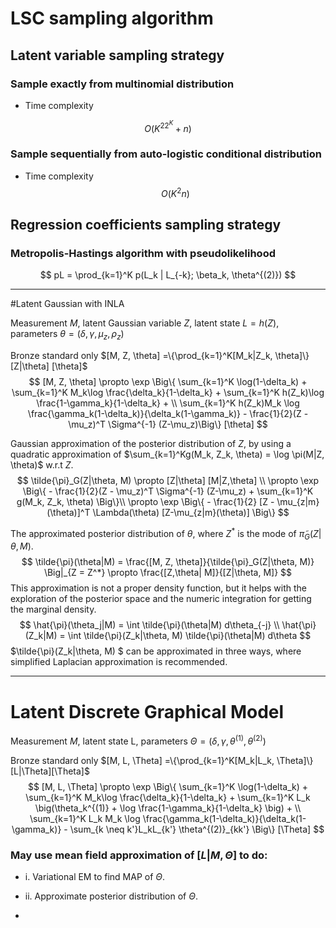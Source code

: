 # LSC sampling algorithm

## Latent variable sampling strategy

### Sample exactly from multinomial distribution

- Time complexity

$$
O(K^22^K + n)
$$



### Sample sequentially from auto-logistic conditional distribution

- Time complexity
  $$
  O(K^2n)
  $$








## Regression coefficients sampling strategy

### Metropolis-Hastings algorithm with pseudolikelihood

$$
pL = \prod_{k=1}^K p(L_k | L_{-k}; \beta_k, \theta^{(2)})
$$

---



#Latent Gaussian with INLA

Measurement $M$, latent Gaussian variable $Z$, latent state $L = h(Z)$, parameters  $\theta = (\delta, \gamma, \mu_z, \rho_z)$

Bronze standard only  $[M, Z, \theta] =\{\prod_{k=1}^K[M_k|Z_k, \theta]\} [Z|\theta] [\theta]$
$$
[M, Z, \theta] \propto \exp \Big\{ \sum_{k=1}^K \log(1-\delta_k) + \sum_{k=1}^K M_k\log \frac{\delta_k}{1-\delta_k} + \sum_{k=1}^K h(Z_k)\log \frac{1-\gamma_k}{1-\delta_k} + \\ \sum_{k=1}^K h(Z_k)M_k \log \frac{\gamma_k(1-\delta_k)}{\delta_k(1-\gamma_k)} - \frac{1}{2}(Z - \mu_z)^T \Sigma^{-1} (Z-\mu_z)\Big\} [\theta]
$$


Gaussian approximation of the posterior distribution of $Z$, by using a quadratic approximation of $\sum_{k=1}^Kg(M_k, Z_k, \theta) = \log \pi(M|Z, \theta)$ w.r.t $Z$.
$$
\tilde{\pi}_G(Z|\theta, M) \propto [Z|\theta] [M|Z,\theta] \\
\propto \exp \Big\{ - \frac{1}{2}(Z - \mu_z)^T \Sigma^{-1} (Z-\mu_z) + \sum_{k=1}^K g(M_k, Z_k, \theta) \Big\}\\
\propto  \exp \Big\{ - \frac{1}{2} [Z - \mu_{z|m}(\theta)]^T \Lambda(\theta) [Z-\mu_{z|m}(\theta)] \Big\}
$$


The approximated posterior distribution of $\theta$, where $Z^*$ is the mode of $\tilde{\pi}_G(Z|\theta,M)$.
$$
\tilde{\pi}(\theta|M) = \frac{[M, Z, \theta]}{\tilde{\pi}_G(Z|\theta, M)} \Big|_{Z = Z^*} \propto \frac{[Z,\theta| M]}{[Z|\theta, M]}
$$
This approximation is not a proper density function, but it helps with the exploration of the posterior space and the numeric integration for getting the marginal density.
$$
\hat{\pi}(\theta_j|M) = \int \tilde{\pi}(\theta|M) d\theta_{-j} \\
\hat{\pi}(Z_k|M) = \int \tilde{\pi}(Z_k|\theta, M) \tilde{\pi}(\theta|M) d\theta
$$
$\tilde{\pi}(Z_k|\theta, M) $ can be approximated in three ways, where simplified Laplacian approximation is recommended.

---

# Latent Discrete Graphical Model

Measurement $M$, latent state L, parameters  $\Theta = (\delta, \gamma, \theta^{(1)}, \theta^{(2)})$

Bronze standard only  $[M, L, \Theta] =\{\prod_{k=1}^K[M_k|L_k, \Theta]\} [L|\Theta][\Theta]$
$$
[M, L, \Theta] \propto \exp \Big\{ \sum_{k=1}^K \log(1-\delta_k) + \sum_{k=1}^K M_k\log \frac{\delta_k}{1-\delta_k} + \sum_{k=1}^K L_k \big(\theta_k^{(1)} + \log \frac{1-\gamma_k}{1-\delta_k} \big) + \\ \sum_{k=1}^K L_k M_k \log \frac{\gamma_k(1-\delta_k)}{\delta_k(1-\gamma_k)} - \sum_{k \neq k'}L_kL_{k'} \theta^{(2)}_{kk'} \Big\} [\Theta]
$$



### May use mean field approximation of $[L|M,\Theta]$ to do:

- i. Variational EM to find MAP of $\Theta$.


- ii. Approximate posterior distribution of $\Theta$. 
- ​






